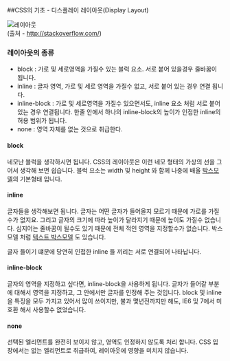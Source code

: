 ##CSS의 기초 - 디스플레이 레이아웃(Display Layout)

![레이아웃](https://i.stack.imgur.com/mGTYI.png)  
(출처 - http://stackoverflow.com/)

### 레이아웃의 종류
- block : 가로 및 세로영역을 가질수 있는 블럭 요소. 서로 붙어 있을경우 줄바꿈이 됩니다.
- inline : 글자 영역, 가로 및 세로 영역을 가질수 없고, 서로 붙어 있는 경우 연결 됩니다.
- inline-block : 가로 및 세로영역을 가질수 있으면서도, inline 요소 처럼 서로 붙어 있는 경우 연결됩니다.  한줄 안에서 하나의 inline-block의 높이가 인접한 inline의 허용 범위가 됩니다.
- none : 영역 자체를 없는 것으로 취급한다.

#### block
네모난 블럭을 생각하시면 됩니다. CSS의 레이아웃은 이런 네모 형태의 가상의 선을 그어서 생각해 보면 쉽습니다.
블럭 요소는 width 및 height 와 함께 나중에 배울 [박스모델](../step2/01_boxmodel.md)의 기본형태 입니다.
 
#### inline
글자들을 생각해보면 됩니다. 글자는 어떤 글자가 들어올지 모르기 때문에 가로를 가질수가 없지요. 그리고 글자의 크기에 따라 높이가 달라지기 때문에
높이도 가질수 없습니다. 심지어는 줄바꿈이 될수도 있기 때문에 전체 적인 영역을 지정할수가 없습니다. 박스모델 처럼 [텍스트 박스모델](../step3/01_inline_boxmodel.md) 도 있습니다.
 
글자 들이기 떄문에 당연히 인접한 inline 들 끼리는 서로 연결되어 나타납니다.
 
#### inline-block
글자의 영역을 지정하고 싶다면, inline-block을 사용하게 됩니다. 글자가 들어갈 부분에 대해서 영역을 지정하고,
그 안에서만 글자를 인정해 주는 것입니다. block 및 inline 을 특징을 모두 가지고 있어서 많이 쓰이지만,
불과 몇년전까지만 해도, IE6 및 7에서 미호환 해서 사용할수 없었습니다.

#### none
선택된 엘리먼트를 완전히 보이지 않고, 영역도 인정하지 않도록 처리 합니다. CSS 입장에서는 없는 엘리먼트로 취급하여, 레이아웃에 영향을 미치지 않습니다.

